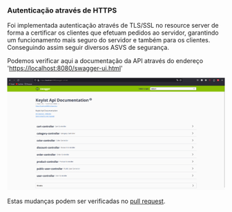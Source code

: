 ### Autenticação através de HTTPS

Foi implementada autenticação através de TLS/SSL no resource server de forma a certificar os clientes que efetuam pedidos ao servidor, garantindo um funcionamento mais seguro do servidor e também para os clientes. Conseguindo assim seguir diversos ASVS de segurança.

Podemos verificar aqui a documentação da API através do endereço '[https://localhost:8080/swagger-ui.html](https://localhost:8080/swagger-ui.html)'

![Https](../docs/ApiDocsOverHTTPS.png)

Estas mudanças podem ser verificadas no [pull request](https://github.com/DInacio02/desofs2024_M1B_6/pull/33).
